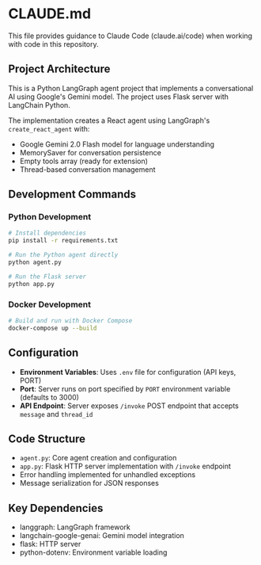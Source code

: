 # CLAUDE.md

This file provides guidance to Claude Code (claude.ai/code) when working with code in this repository.

## Project Architecture

This is a Python LangGraph agent project that implements a conversational AI using Google's Gemini model. The project uses Flask server with LangChain Python.

The implementation creates a React agent using LangGraph's `create_react_agent` with:
- Google Gemini 2.0 Flash model for language understanding
- MemorySaver for conversation persistence
- Empty tools array (ready for extension)
- Thread-based conversation management

## Development Commands

### Python Development
```bash
# Install dependencies
pip install -r requirements.txt

# Run the Python agent directly
python agent.py

# Run the Flask server
python app.py
```

### Docker Development
```bash
# Build and run with Docker Compose
docker-compose up --build
```

## Configuration

- **Environment Variables**: Uses `.env` file for configuration (API keys, PORT)
- **Port**: Server runs on port specified by `PORT` environment variable (defaults to 3000)
- **API Endpoint**: Server exposes `/invoke` POST endpoint that accepts `message` and `thread_id`

## Code Structure

- `agent.py`: Core agent creation and configuration
- `app.py`: Flask HTTP server implementation with `/invoke` endpoint
- Error handling implemented for unhandled exceptions
- Message serialization for JSON responses

## Key Dependencies

- langgraph: LangGraph framework
- langchain-google-genai: Gemini model integration
- flask: HTTP server
- python-dotenv: Environment variable loading
